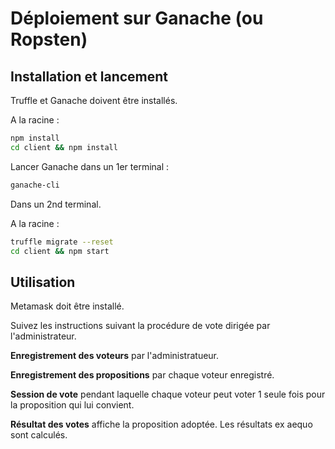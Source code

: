 # Déploiement sur Ganache (ou Ropsten)


## Installation et lancement

Truffle et Ganache doivent être installés.

A la racine :

```bash
npm install
cd client && npm install
```
Lancer Ganache dans un 1er terminal :

```bash
ganache-cli
```
Dans un 2nd terminal.

A la racine :

```bash
truffle migrate --reset
cd client && npm start
```

## Utilisation
Metamask doit être installé.

Suivez les instructions suivant la procédure de vote dirigée par l'administrateur.

**Enregistrement des voteurs** par l'administratueur.

**Enregistrement des propositions** par chaque voteur enregistré.

**Session de vote** pendant laquelle chaque voteur peut voter 1 seule fois pour la proposition qui lui convient.

**Résultat des votes** affiche la proposition adoptée. Les résultats ex aequo sont calculés.